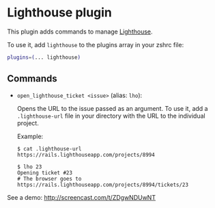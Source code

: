 # Lighthouse plugin

This plugin adds commands to manage [Lighthouse](https://lighthouseapp.com/).

To use it, add `lighthouse` to the plugins array in your zshrc file:

```zsh
plugins=(... lighthouse)
```

## Commands

* `open_lighthouse_ticket <issue>` (alias: `lho`):

  Opens the URL to the issue passed as an argument. To use it, add a `.lighthouse-url`
  file in your directory with the URL to the individual project.

  Example:

  ```console
  $ cat .lighthouse-url
  https://rails.lighthouseapp.com/projects/8994

  $ lho 23
  Opening ticket #23
  # The browser goes to https://rails.lighthouseapp.com/projects/8994/tickets/23
  ```

See a demo: http://screencast.com/t/ZDgwNDUwNT
